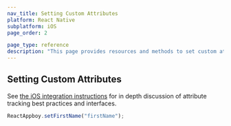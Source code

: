 ```yaml
---
nav_title: Setting Custom Attributes
platform: React Native
subplatform: iOS
page_order: 2

page_type: reference
description: "This page provides resources and methods to set custom attributes for your iOS app running React Native."
---
```

## Setting Custom Attributes

See [the iOS integration instructions][1] for in depth discussion of attribute tracking best practices and interfaces.

```javascript
ReactAppboy.setFirstName("firstName");
```

[1]: {{site.baseurl}}/developer_guide/platform_integration_guides/ios/analytics/setting_custom_attributes/
